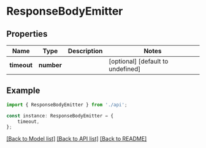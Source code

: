 # ResponseBodyEmitter


## Properties

Name | Type | Description | Notes
------------ | ------------- | ------------- | -------------
**timeout** | **number** |  | [optional] [default to undefined]

## Example

```typescript
import { ResponseBodyEmitter } from './api';

const instance: ResponseBodyEmitter = {
    timeout,
};
```

[[Back to Model list]](../README.md#documentation-for-models) [[Back to API list]](../README.md#documentation-for-api-endpoints) [[Back to README]](../README.md)
